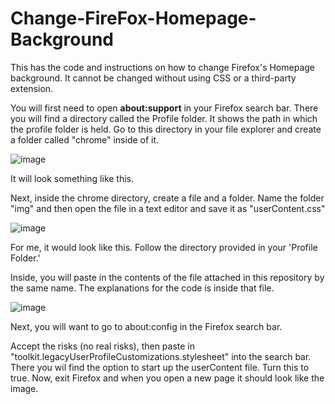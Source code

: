 # Change-FireFox-Homepage-Background
This has the code and instructions on how to change Firefox's Homepage background. It cannot be changed without using CSS or a third-party extension.

You will first need to open **about:support** in your Firefox search bar. There you will find a directory called the Profile folder. It shows the path in which the profile folder is held. Go to this directory in your file explorer and create a folder called "chrome" inside of it. 

![image](https://user-images.githubusercontent.com/67387897/112243446-c6ee4e00-8c0a-11eb-9f32-7cfd25f958b6.png)

It will look something like this.

Next, inside the chrome directory, create a file and a folder. Name the folder "img" and then open the file in a text editor and save it as "userContent.css"

![image](https://user-images.githubusercontent.com/67387897/112243775-63185500-8c0b-11eb-939a-af0e7c91efe4.png)

For me, it would look like this. Follow the directory provided in your 'Profile Folder.'

Inside, you will paste in the contents of the file attached in this repository by the same name. The explanations for the code is inside that file. 

![image](https://user-images.githubusercontent.com/67387897/112244763-f2723800-8c0c-11eb-9ddb-1010d62ca583.png)

Next, you will want to go to about:config in the Firefox search bar.

Accept the risks (no real risks), then paste in "toolkit.legacyUserProfileCustomizations.stylesheet" into the search bar. There you wil find the option to start up the userContent file. Turn this to true. Now, exit Firefox and when you open a new page it should look like the image.

